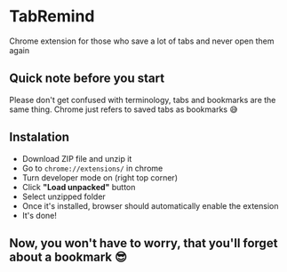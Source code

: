 # TabRemind
Chrome extension for those who save a lot of tabs and never open them again
## Quick note before you start
Please don't get confused with terminology, tabs and bookmarks are the same thing. Chrome just refers to saved tabs as bookmarks 😅
## Instalation
- Download ZIP file and unzip it
- Go to `chrome://extensions/` in chrome
- Turn developer mode on (right top corner)
- Click <b>"Load unpacked"</b> button
- Select unzipped folder
- Once it's installed, browser should automatically enable the extension
- It's done!
## Now, you won't have to worry, that you'll forget about a bookmark 😎
